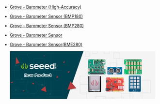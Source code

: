 


- [Grove - Barometer (High-Accuracy)](http://wiki.seeedstudio.com/Grove-Barometer-High-Accuracy/)

- [Grove - Barometer Sensor (BMP180)](http://wiki.seeedstudio.com/Grove-Barometer_Sensor-BMP180/)

- [Grove - Barometer Sensor (BMP280)](http://wiki.seeedstudio.com/Grove-Barometer_Sensor-BMP280/)

- [Grove - Barometer Sensor](http://wiki.seeedstudio.com/Grove-Barometer_Sensor/)

- [Grove - Barometer Sensor(BME280)](http://wiki.seeedstudio.com/Grove-Barometer_Sensor-BME280/)<br /><p style="text-align:center"><a href="https://www.seeedstudio.com/act-4.html" target="_blank"><img src="https://github.com/SeeedDocument/Wiki_Banner/raw/master/new_product.jpg" /></a></p>